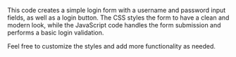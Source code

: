 This code creates a simple login form with a username and password input fields, as well as a login button. 
The CSS styles the form to have a clean and modern look, 
while the JavaScript code handles the form submission and performs a basic login validation.

Feel free to customize the styles and add more functionality as needed.
